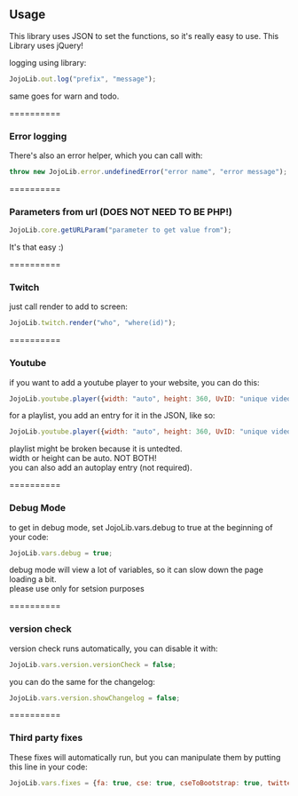 ## Usage

This library uses JSON to set the functions, so it's really easy to use.
This Library uses jQuery!

logging using library:
```javascript
JojoLib.out.log("prefix", "message");
```
same goes for warn and todo.

==========

### Error logging
There's also an error helper, which you can call with:
```javascript
throw new JojoLib.error.undefinedError("error name", "error message");
```

==========

### Parameters from url (DOES NOT NEED TO BE PHP!)
```javascript
JojoLib.core.getURLParam("parameter to get value from");
```
It's that easy :)

==========
### Twitch

just call render to add to screen:
```javascript
JojoLib.twitch.render("who", "where(id)");
```

==========
### Youtube

if you want to add a youtube player to your website, you can do this: 
```javascript
JojoLib.youtube.player({width: "auto", height: 360, UvID: "unique video ID"}, "the ID where it needs to be placed");
```

for a playlist, you add an entry for it in the JSON, like so: 
```javascript
JojoLib.youtube.player({width: "auto", height: 360, UvID: "unique video ID", UpID: "the playlist ID"}, "the ID where it needs to be placed");
```

playlist might be broken because it is untedted.  
width or height can be auto. NOT BOTH!  
you can also add an autoplay entry (not required).  

==========
### Debug Mode

to get in debug mode, set JojoLib.vars.debug to true at the beginning of your code:
```javascript
JojoLib.vars.debug = true;
```
debug mode will view a lot of variables, so it can slow down the page loading a bit.  
please use only for setsion purposes

==========
### version check

version check runs automatically, you can disable it with:
```javascript
JojoLib.vars.version.versionCheck = false;
```

you can do the same for the changelog:
```javascript
JojoLib.vars.version.showChangelog = false;
```

==========
### Third party fixes

These fixes will automatically run, but you can manipulate them by putting this line in your code: 
```javascript
JojoLib.vars.fixes = {fa: true, cse: true, cseToBootstrap: true, twitterWidth: true, bootstrapWidth: true,};
```